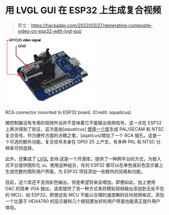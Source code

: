 # 用 LVGL GUI 在 ESP32 上生成复合视频

> 原文：<https://hackaday.com/2022/03/27/generating-composite-video-on-esp32-with-lvgl-gui/>

[![RCA connector mounted to ESP32 board. (Credit: aquaticus)](img/1989056b089e3ff5a636f823ebd31556.png)](https://hackaday.com/wp-content/uploads/2022/03/esp32_board_cinch.png)

RCA connector mounted to ESP32 board. (Credit: aquaticus)

微控制器没有专用的视频外设并不意味着它不能输出视频信号。这一点在 ESP32 上再次得到了验证，这次是由[aquaticus] [使用一个库](https://github.com/aquaticus/esp32_composite_video_lib)生成 PAL/SECAM 和 NTSC 复合信号。作为硬件方面的点睛之笔，[aqaticus]增加了一个 RCA 插孔，这是一个可选的额外功能。复合信号本身在 GPIO 25 上产生，有多种 PAL 和 NTSC 分辨率可供选择。

此外，还集成了 [LVGL](https://lvgl.io/) 支持:这是一个开源库，提供了一种跨平台的方式，为嵌入式平台提供图形化 ui。使用这种组合，任何 ESP32 都可以在单色或彩色显示器上生成完整的图形用户界面，为 ESP32 项目添加一些额外的风格和功能。

目前，这个库还不支持彩色输出，但是希望将来会增加。即便如此，加上使用 DAC 的简单 VGA 输出，该库提供了另一种方式来将模拟视频输出添加到无处不在的 MCU，如 ESP32。即使这些 MCU 不能以合理的速度解码任何视频格式，添加一个比基于 HD44780 的显示器和几个按钮更友好的用户界面也能真正提升用户体验。